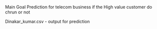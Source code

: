 Main Goal 
Prediction for telecom business if the High value customer do chrun or not

Dinakar_kumar.csv   - output for  prediction  
